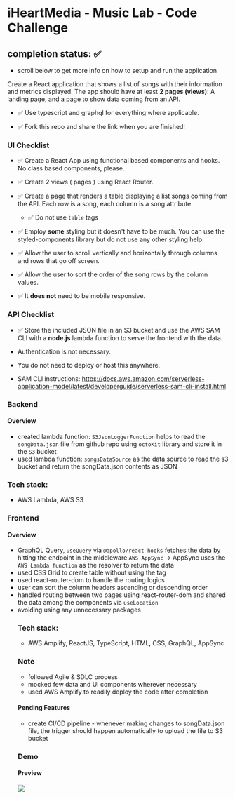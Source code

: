  # iHeartMedia - Music Lab - Code Challenge

## completion status: ✅ 
- scroll below to get more info on how to setup and run the application

Create a React application that shows a list of songs with their information and metrics displayed. The app should have at least **2 pages (views)**:
A landing page, and a page to show data coming from an API.

- ✅  Use typescript and graphql for everything where applicable.

- ✅ Fork this repo and share the link when you are finished!

### UI Checklist

- ✅ Create a React App using functional based components and hooks. No class based components, please.

- ✅  Create 2 views ( pages ) using React Router.

- ✅  Create a page that renders a table displaying a list songs coming from the API. Each row is a song, each column is a song attribute. 
 
   - ✅  Do not use `table` tags

- ✅  Employ **some** styling but it doesn't have to be much. You can use the styled-components library but do not use any other styling help.

- ✅  Allow the user to scroll vertically and horizontally through columns and rows that go off screen.

- ✅  Allow the user to sort the order of the song rows by the column values.

- ✅  It **does not** need to be mobile responsive.

### API Checklist

- ✅  Store the included JSON file in an S3 bucket and use the AWS SAM CLI with a **node.js** lambda function to serve the frontend with the data.

- Authentication is not necessary.

- You do not need to deploy or host this anywhere.

- SAM CLI instructions: https://docs.aws.amazon.com/serverless-application-model/latest/developerguide/serverless-sam-cli-install.html

### Backend
#### Overview
- created lambda function: `S3JsonLoggerFunction` helps to read the `songData.json` file from github repo using `octoKit` library and store it in the `S3` bucket
- used lambda function: `songsDataSource` as the data source to read the s3 bucket and return the songData.json contents as JSON
### Tech stack: 
- AWS Lambda, AWS S3

### Frontend
#### Overview
- GraphQL Query, `useQuery` via `@apollo/react-hooks` fetches the data by hitting the endpoint in the middleware `AWS AppSync` -> AppSync uses the `AWS Lambda function` as the resolver to return the data
- used CSS Grid to create table without using the <table> tag
- used react-router-dom to handle the routing logics
- user can sort the column headers ascending or descending order
- handled routing between two pages using react-router-dom and shared the data among the components via `useLocation`
- avoiding using any unnecessary packages
### Tech stack: 
- AWS Amplify, ReactJS, TypeScript, HTML, CSS, GraphQL, AppSync
### Note
- followed Agile & SDLC process
- mocked few data and UI components wherever necessary
- used AWS Amplify to readily deploy the code after completion
#### Pending Features
- create CI/CD pipeline - whenever making changes to songData.json file, the trigger should happen automatically to upload the file to S3 bucket
### Demo
#### Preview 
![](https://github.com/vivekVells/tech_challenge/blob/master/demo/demo%20v1%20-%20apr-27-2021.gif)
